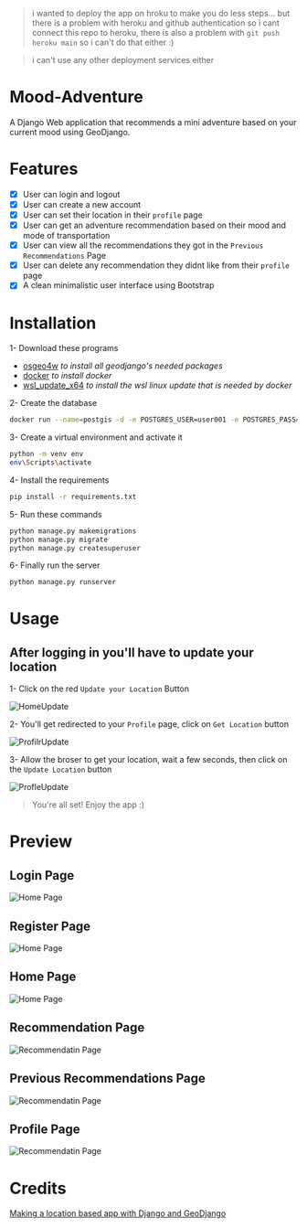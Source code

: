 
> i wanted to deploy the app on hroku to make you do less steps... but there is a problem with heroku and github authentication so i cant connect this repo to heroku, there is also a problem with `git push heroku main` so i can't do that either :)

> i can't use any other deployment services either 

# Mood-Adventure

A Django Web application that recommends a mini adventure based on your current mood using GeoDjango.

# Features

- [x] User can login and logout
- [x] User can create a new account
- [x] User can set their location in their `profile` page
- [x] User can get an adventure recommendation based on their mood and mode of transportation
- [x] User can view all the recommendations they got in the `Previous Recommendations` Page
- [x] User can delete any recommendation they didnt like from their `profile` page
- [x] A clean minimalistic user interface using Bootstrap

# Installation

1- Download these programs 
- [osgeo4w](https://trac.osgeo.org/osgeo4w/) *to install all geodjango's needed packages*
- [docker](https://www.docker.com/products/docker-desktop/) *to install docker*
- [wsl_update_x64](https://wslstorestorage.blob.core.windows.net/wslblob/wsl_update_x64.msi) *to install the wsl linux update that is needed by docker*

2- Create the database
```bash
docker run --name=postgis -d -e POSTGRES_USER=user001 -e POSTGRES_PASS=123456789 -e POSTGRES_DBNAME=gis -p 5432:5432 kartoza/postgis:9.6-2.4
```

3- Create a virtual environment and activate it 
```bash
python -m venv env
env\Scripts\activate
```

4- Install the requirements

```bash
pip install -r requirements.txt
```

5- Run these commands
```bash
python manage.py makemigrations
python manage.py migrate
python manage.py createsuperuser
```

6- Finally run the server
```bash
python manage.py runserver
```

# Usage

## After logging in you'll have to update your location

1- Click on the red `Update your Location` Button <br>

![HomeUpdate](/media/updateloc.png)

2- You'll get redirected to your `Profile` page, click on `Get Location` button<br>

![ProfilrUpdate](/media/getloc.png)

3- Allow the broser to get your location, wait a few seconds, then click on the `Update Location` button <br>

![ProfleUpdate](/media/updatelocc.png)

> You're all set! Enjoy the app :)

# Preview

## Login Page
![Home Page](/media/login.png)

## Register Page
![Home Page](/media/Register.png)

## Home Page
![Home Page](/media/HomePage.png)

## Recommendation Page
![Recommendatin Page](/media/Recommendation_view.png)

## Previous Recommendations Page
![Recommendatin Page](/media/Previous_Recommendations.png)

## Profile Page
![Recommendatin Page](/media/Profile_Page.png)

# Credits

[Making a location based app with Django and GeoDjango](https://realpython.com/location-based-app-with-geodjango-tutorial/)